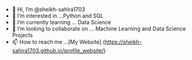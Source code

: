 - 👋 Hi, I’m @sheikh-sahira1703
- 👀 I’m interested in ...Python and SQL 
- 🌱 I’m currently learning ... Data Science
- 💞️ I’m looking to collaborate on ... Machine Learning and Data Science Projects 
- 📫 How to reach me ...[My Website] (https://sheikh-sahira1703.github.io/profile_website/)

<!---
sheikh-sahira1703/sheikh-sahira1703 is a ✨ special ✨ repository because its `README.md` (this file) appears on your GitHub profile.
You can click the Preview link to take a look at your changes.
--->
